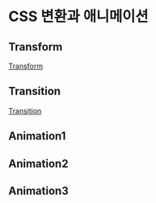 # CSS 변환과 애니메이션

## Transform

[Transform](https://bum-developer.tistory.com/entry/Transform)

## Transition

[Transition](https://bum-developer.tistory.com/entry/Transform)

## Animation1

## Animation2

## Animation3
